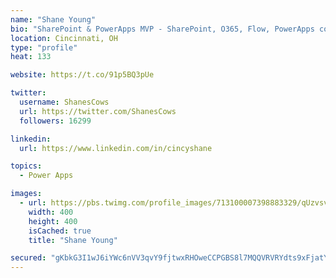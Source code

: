 ```yaml
---
name: "Shane Young"
bio: "SharePoint & PowerApps MVP - SharePoint, O365, Flow, PowerApps consulting? @PowerApps911 | Pure Snark? You found it."
location: Cincinnati, OH
type: "profile"
heat: 133

website: https://t.co/91p5BQ3pUe

twitter:
  username: ShanesCows
  url: https://twitter.com/ShanesCows
  followers: 16299

linkedin:
  url: https://www.linkedin.com/in/cincyshane

topics:
  - Power Apps

images:
  - url: https://pbs.twimg.com/profile_images/713100007398883329/qUzvsvQ3_400x400.jpg
    width: 400
    height: 400
    isCached: true
    title: "Shane Young"

secured: "gKbkG3I1wJ6iYWc6nVV3qvY9fjtwxRHOweCCPGBS8l7MQQVRVRYdts9xFjatYe410Ft0aHOZIH+LM0RaReIpNqJ36E3F3nc+ujqnvZ9tC7v1+Ngr8strCPP8wiOHFGluzCDrmphs2gclthlat9c+cJyLCY7aKjnVvkaKoI0YeZBE3XhT0VwvCb2CzJ7NfrYRCCIIkkCEsa9taIptBLDTquzgu9Quo7Jbm9U7jrWnWlwL3zJCBLLxAbVs50xXWwJ7yLiVSEOLe4AvGNSFd3CVkNbaDUZFu+Hg6ESHTEaKbTHukb6SzGLRXG9FxyyqScJX88aSh0aHtxW9uILtKiPzgq4dQrIrubs+EGyT37I+TuCZY2yq5prbTbMXutThMkuuCepz7XEhlqC1kyIHdM+5GcmCrz+ucO6pHziP0OGcAAI=;eDj8SFflK721D2y2Sf2eNg=="
---
```


